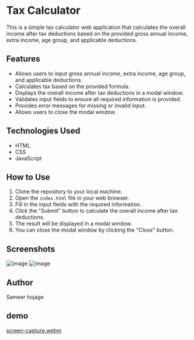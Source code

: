 # Tax Calculator

This is a simple tax calculator web application that calculates the overall income after tax deductions based on the provided gross annual income, extra income, age group, and applicable deductions.

## Features

- Allows users to input gross annual income, extra income, age group, and applicable deductions.
- Calculates tax based on the provided formula.
- Displays the overall income after tax deductions in a modal window.
- Validates input fields to ensure all required information is provided.
- Provides error messages for missing or invalid input.
- Allows users to close the modal window.

## Technologies Used

- HTML
- CSS
- JavaScript

## How to Use

1. Clone the repository to your local machine.
2. Open the `index.html` file in your web browser.
3. Fill in the input fields with the required information.
4. Click the "Submit" button to calculate the overall income after tax deductions.
5. The result will be displayed in a modal window.
6. You can close the modal window by clicking the "Close" button.

## Screenshots

![image](https://github.com/hojagesameer/hojagesameer/assets/162893940/1c3d9fd3-ee1c-4048-8a59-f13b52eb0057)
![image](https://github.com/hojagesameer/hojagesameer/assets/162893940/4db0ca3a-947f-44e4-981a-54949c7b8010)

## Author

Sameer hojage

## demo
[screen-capture.webm](https://github.com/hojagesameer/TAX-_CALCULATOR/assets/162893940/c5c0f3bc-4c3a-4a82-aacf-d1fcf2f7adfe)
